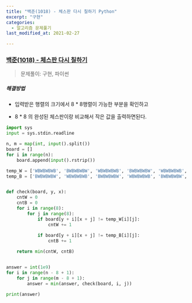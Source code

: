 ```yaml
---
title: "백준(1018) - 체스판 다시 칠하기 Python"
excerpt: "구현"
categories:
  - 알고리즘 문제풀기
last_modified_at: 2021-02-27

---
```


### [백준(1018) - 체스판 다시 칠하기](https://www.acmicpc.net/problem/1018)

> 문제풀이: 구현, 파이썬

##### 해결방법 

- 입력받은 행렬의 크기에서 8 * 8행렬이 가능한 부분을 확인하고

- 8 * 8 의 완성된 체스판이랑 비교해서 작은 값을 출력하면된다.

```python
import sys
input = sys.stdin.readline

n, m = map(int, input().split())
board = []
for i in range(n):
    board.append(input().rstrip())

temp_W = ['WBWBWBWB', 'BWBWBWBW', 'WBWBWBWB', 'BWBWBWBW', 'WBWBWBWB', 'BWBWBWBW', 'WBWBWBWB', 'BWBWBWBW']
temp_B = ['BWBWBWBW', 'WBWBWBWB', 'BWBWBWBW', 'WBWBWBWB', 'BWBWBWBW', 'WBWBWBWB', 'BWBWBWBW', 'WBWBWBWB']


def check(board, y, x):
    cntW = 0
    cntB = 0
    for i in range(8):
        for j in range(8):
            if board[y + i][x + j] != temp_W[i][j]:
                cntW += 1
        
            if board[y + i][x + j] != temp_B[i][j]:
                cntB += 1

    return min(cntW, cntB)


answer = int(1e9)
for i in range(n - 8 + 1):
    for j in range(m - 8 + 1):
        answer = min(answer, check(board, i, j))

print(answer)

```


